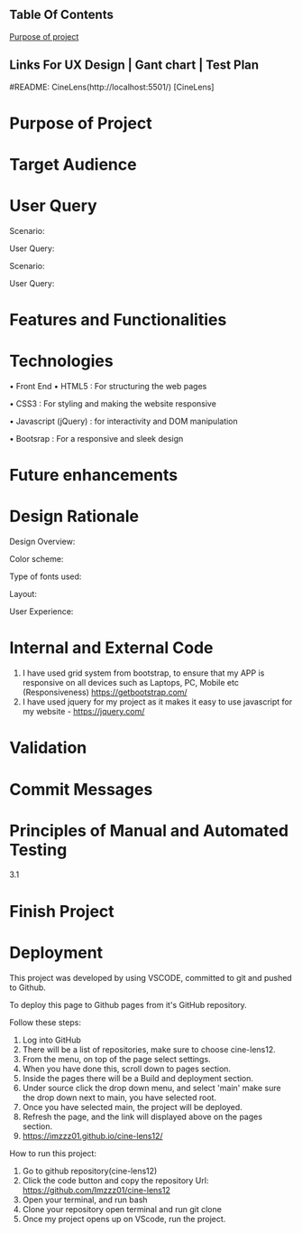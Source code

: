 ## Table Of Contents
[Purpose of project](#purpose-of-project)


## Links For UX Design | Gant chart | Test Plan



#README: CineLens(http://localhost:5501/) [CineLens]
# Purpose of Project <a id="purpose"></a>



# Target Audience<a id="target-audience"></a>



# User Query<a id="user-query"></a>

Scenario:

User Query: 

Scenario: 

User Query: 

# Features and Functionalities<a id="features"></a>



# Technologies <a id="technologies"></a>
 
• Front End 
  • HTML5 : For structuring the web pages
  
  • CSS3 : For styling and making the website responsive
  
  • Javascript (jQuery) : for interactivity and DOM manipulation 
  
  • Bootsrap : For a responsive and sleek design
 
# Future enhancements <a id="future-enhancements"></a>
 


# Design Rationale <a id="design-rationale"></a>

Design Overview:



Color scheme:


Type of fonts used: 


Layout:



User Experience:




# Internal and External Code <a id="internal-and-external-code"></a>

1. I have used grid system from bootstrap, to ensure that my APP is responsive on all devices such as Laptops, PC, Mobile etc (Responsiveness) https://getbootstrap.com/
2. I have used jquery for my project as it makes it easy to use javascript for my website - https://jquery.com/


# Validation <a id="validator"></a>




# Commit Messages <a id="commit-messages"></a>



# Principles of Manual and Automated Testing <a id="principles-of-manual-and-automated-testing"></a>
3.1 

# Finish Project <a id="finished-project"></a>



# Deployment <a id="deployment"></a>

This project was developed by using VSCODE, committed to git and pushed to Github.

To deploy this page to Github pages from it's GitHub repository.

Follow these steps:

1. Log into GitHub
2. There will be a list of repositories, make sure to choose cine-lens12.
3. From the menu, on top of the page select settings.
4. When you have done this, scroll down to pages section.
5. Inside the pages there will be a Build and deployment section.
6. Under source click the drop down menu, and select 'main' make sure the drop down next to main, you have selected root.
7. Once you have selected main, the project will be deployed.
8. Refresh the page, and the link will displayed above on the pages section.
9. https://imzzz01.github.io/cine-lens12/

How to run this project:
1. Go to github repository(cine-lens12)
2. Click the code button and copy the repository Url: https://github.com/Imzzz01/cine-lens12
3. Open your terminal, and run bash
4. Clone your repository open terminal and run git clone 
5. Once my project opens up on VScode, run the project.



